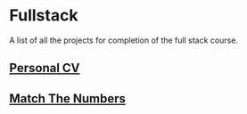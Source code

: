 # Fullstack

A list of all the projects for completion of the full stack course.

## [Personal CV](cv/)

## [Match The Numbers](week3/assignment/) 
